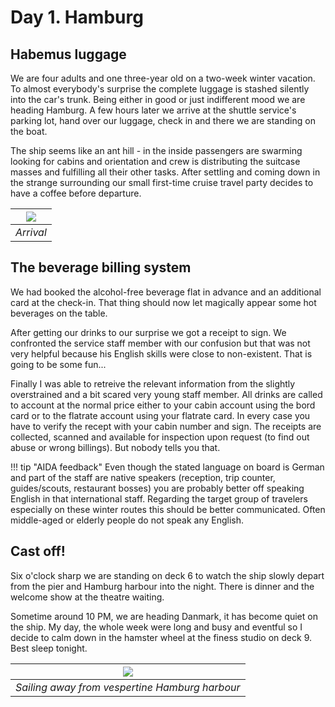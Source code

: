 <!--
.. title: Love Boat - The Real Story. Hamburg
.. slug: norge01
.. date: 2019-03-10 20:32:32 UTC+01:00
.. tags: norway,kreuzfahrt,hamburg
.. category: outandabout
.. link: 
.. description: 
.. type: text
.. status: private
-->

# Day 1. Hamburg

## Habemus luggage

We are four adults and one three-year old on a two-week winter vacation. To almost everybody's surprise the complete luggage is stashed silently into the car's trunk. Being either in good or just indifferent mood we are heading Hamburg. A few hours later we arrive at the shuttle service's parking lot, hand over our luggage, check in and there we are standing on the boat.

The ship seems like an ant hill - in the inside passengers are swarming looking for cabins and orientation and crew is distributing the suitcase masses and fulfilling all their other tasks. After settling and coming down in the strange surrounding our small first-time cruise travel party decides to have a coffee before departure.

| ![](../../../images/norge2019/02.png) |
| --- |
| *Arrival* |

## The beverage billing system

We had booked the alcohol-free beverage flat in advance and an additional card at the check-in. That thing should now let magically appear some hot beverages on the table.

After getting our drinks to our surprise we got a receipt to sign. We confronted the service staff member with our confusion but that was not very helpful because his English skills were close to non-existent. That is going to be some fun...

Finally I was able to retreive the relevant information from the slightly overstrained and a bit scared very young staff member. All drinks are called to account at the normal price either to your cabin account using the bord card or to the flatrate account using your flatrate card. In every case you have to verify the recept with your cabin number and sign. The receipts are collected, scanned and available for inspection upon request (to find out abuse or wrong billings).
But nobody tells you that.


!!! tip "AIDA feedback"
    Even though the stated language on board is German and part of the staff are native speakers (reception, trip counter, guides/scouts, restaurant bosses) you are probably better off speaking English in that international staff.
    Regarding the target group of travelers especially on these winter routes this should be better communicated. Often middle-aged or elderly people do not speak any English.

## Cast off!

Six o'clock sharp we are standing on deck 6 to watch the ship slowly depart from the pier and Hamburg harbour into the night. There is dinner and the welcome show at the theatre waiting.

Sometime around 10 PM, we are heading Danmark, it has become quiet on the ship. My day, the whole week were long and busy and eventful so I decide to calm down in the hamster wheel at the finess studio on deck 9.
Best sleep tonight.

| ![](../../../images/norge2019/03.png) |
| --- |
| *Sailing away from vespertine Hamburg harbour* |

